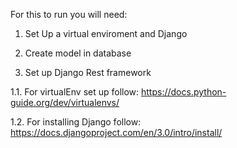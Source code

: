 For this to run you will need:
1. Set Up a virtual enviroment and Django

2. Create model in database

3. Set up Django Rest framework

1.1. For virtualEnv set up follow: https://docs.python-guide.org/dev/virtualenvs/

1.2. For installing Django follow: https://docs.djangoproject.com/en/3.0/intro/install/


